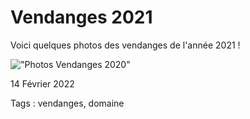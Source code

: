 # Vendanges 2021
Voici quelques photos des vendanges de l'année 2021 !

!["Photos Vendanges 2020"](https://static.wixstatic.com/media/32b942_9602939df79241dbba1fb3d739432581~mv2.jpg/v1/fill/w_670,h_494,fp_0.50_0.50,q_90/32b942_9602939df79241dbba1fb3d739432581~mv2.webp)


14 Février 2022

Tags : vendanges, domaine
